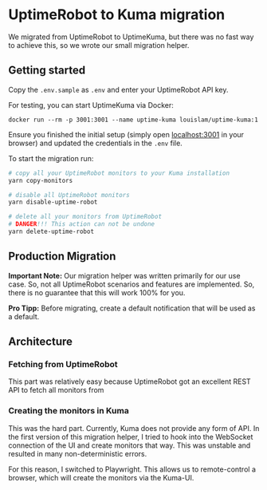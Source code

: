 # UptimeRobot to Kuma migration

We migrated from UptimeRobot to UptimeKuma, but there was no fast way to achieve this, so
we wrote our small migration helper.

## Getting started

Copy the `.env.sample` as `.env` and enter your UptimeRobot API key.

For testing, you can start UptimeKuma via Docker:

```shell
docker run --rm -p 3001:3001 --name uptime-kuma louislam/uptime-kuma:1
```

Ensure you finished the initial setup (simply open [localhost:3001](localhost:3001) in your browser) and
updated the credentials in the `.env` file.

To start the migration run:

```bash
# copy all your UptimeRobot monitors to your Kuma installation
yarn copy-monitors

# disable all UptimeRobot monitors
yarn disable-uptime-robot

# delete all your monitors from UptimeRobot
# DANGER!!! This action can not be undone
yarn delete-uptime-robot
```

## Production Migration

**Important Note:** Our migration helper was written primarily for our use case. So, not all UptimeRobot
scenarios and features are implemented. So, there is no guarantee that this will work 100% for you.

**Pro Tipp:** Before migrating, create a default notification that will be used as a default.

## Architecture

### Fetching from UptimeRobot

This part was relatively easy because UptimeRobot got an excellent REST API to fetch all monitors from

### Creating the monitors in Kuma

This was the hard part. Currently, Kuma does not provide any form of API. In the first version of this migration
helper, I tried to hook into the WebSocket connection of the UI and create monitors that way. This was unstable
and resulted in many non-deterministic errors.

For this reason, I switched to Playwright. This allows us to remote-control a browser, which will create
the monitors via the Kuma-UI.
